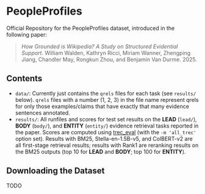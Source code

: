 # PeopleProfiles
Official Repository for the PeopleProfiles dataset, introduced in the following paper:

> *How Grounded is Wikipedia? A Study on Structured Evidential Support.* William Walden, Kathryn Ricci, Miriam Wanner, Zhengping Jiang, Chandler May, Rongkun Zhou, and Benjamin Van Durme. 2025.

## Contents

- `data/`: Currently just contains the `qrels` files for each task (see `results/` below). `qrels` files with a number (1, 2, 3) in the file name represent qrels for only those examples/claims that have exactly that many evidence sentences annotated.
- `results/`: All runfiles and scores for test set results on the **LEAD** (`lead/`), **BODY** (`body/`), and **ENTITY** (`entity/`) evidence retrieval tasks reported in the paper. Scores are computed using [trec_eval](https://github.com/usnistgov/trec_eval) (with the `-m 'all_trec'` option set). Results with BM25, Stella-en-1.5B-v5, and ColBERT-v2 are all first-stage retrieval results; results with Rank1 are reranking results on the BM25 outputs (top 10 for **LEAD** and **BODY**; top 100 for **ENTITY**).

## Downloading the Dataset

TODO